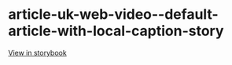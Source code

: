 # article-uk-web-video--default-article-with-local-caption-story

[View in storybook](https://raw.githack.com/Independent-Digital-News-and-Media-Ltd/indy-pwamp-sb/PR-1846-sb/index.html?path=/story/article-uk-web-video--default-article-with-local-caption-story)